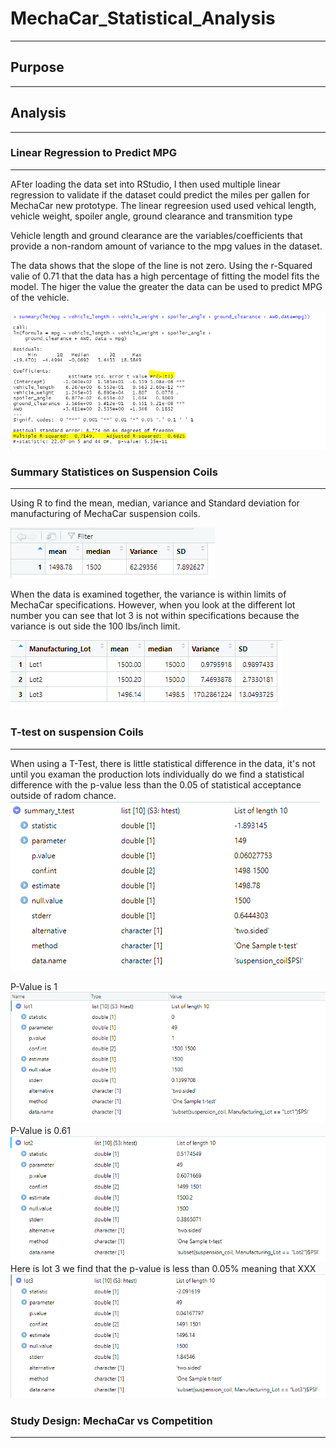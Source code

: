# MechaCar_Statistical_Analysis
---
## Purpose
---


## Analysis
---

### Linear Regression to Predict MPG
---
AFter loading the data set into RStudio, I then used multiple linear regression to validate
if the dataset could predict the miles per gallen for MechaCar new prototype.  The linear
regreesion used used vehical length, vehicle weight, spoiler angle, ground clearance and 
transmition type

Vehicle length and ground clearance are the variables/coefficients that provide a non-random 
amount of variance to the mpg values in the dataset.

The data shows that the slope of the line is not zero.  Using the r-Squared valie of 0.71 that 
the data has a high percentage of fitting the model fits the model.  The higer the value the greater 
the data can be used to predict MPG of the vehicle. 

![Linear Regression](/images/lm_summary.png)

### Summary Statistices on Suspension Coils
---
Using R to find the mean, median, variance and Standard deviation for manufacturing of MechaCar 
suspension coils.  

![Summary Suspension Coil](/images/suspension_coil.png)

When the data is examined together, the variance is within limits of MechaCar specifications.  However, when
you look at the different lot number you can see that lot 3 is not within specifications because the 
variance is out side the 100 lbs/inch limit.  

![Summary of Suspension Coil by Lot#](/images/summary_by_lot.png)



### T-test on suspension Coils
---
When using a T-Test, there is little statistical difference in the data, it's not until you examan
the production lots individually do we find a statistical difference with the p-value less than the 
0.05 of statistical acceptance outside of radom chance. 
![T-Test Summarys](/images/summary_t.test.png)

P-Value is 1
![T-Test Lot Number 1](/images/t-test_lot1.PNG)
P-Value is 0.61
![T-Test Lot Number 2](/images/t-test_lot2.PNG)
Here is lot 3 we find that the p-value is less than 0.05% meaning that XXX
![T-Test Lot Number 1](/images/t-test_lot3.png)

### Study Design: MechaCar vs Competition
---

 




